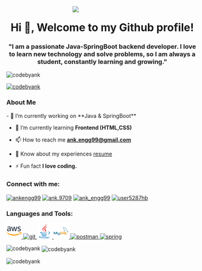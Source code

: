 <img align='right' src="https://media.giphy.com/media/TFPdmm3rdzeZ0kP3zG/giphy.gif" width="330">
<h1 align="center">Hi 👋, Welcome to my Github profile!</h1>
<h3 align="center">"I am a passionate Java-SpringBoot backend developer. I love to learn new technology and solve problems, so I am always a student, constantly learning and growing."</h3>

<p align="left"> <img src="https://komarev.com/ghpvc/?username=codebyank&label=Profile%20views&color=0e75b6&style=flat" alt="codebyank" /> </p>

<p align="left"> <a href="https://github.com/ryo-ma/github-profile-trophy"><img src="https://github-profile-trophy.vercel.app/?username=codebyank" alt="codebyank" /></a> </p>
<h3>About Me</h3>
- 🔭 I’m currently working on **Java & SpringBoot**

- 🌱 I’m currently learning **Frontend (HTML,CSS)**

- 📫 How to reach me **ank.engg99@gmail.com**

- 📄 Know about my experiences [resume](https://docs.google.com/document/d/1P-7mTVf6hhZSct4Bf5U3unzB4V46La039BB089ZSqFw/edit)

- ⚡ Fun fact **I love coding.**

<h3 align="left">Connect with me:</h3>
<p align="left">
<a href="https://linkedin.com/in/ankengg99" target="blank"><img align="center" src="https://raw.githubusercontent.com/rahuldkjain/github-profile-readme-generator/master/src/images/icons/Social/linked-in-alt.svg" alt="ankengg99" height="30" width="40" /></a>
<a href="https://instagram.com/ank.9709" target="blank"><img align="center" src="https://raw.githubusercontent.com/rahuldkjain/github-profile-readme-generator/master/src/images/icons/Social/instagram.svg" alt="ank.9709" height="30" width="40" /></a>
<a href="https://www.hackerrank.com/ank_engg99" target="blank"><img align="center" src="https://raw.githubusercontent.com/rahuldkjain/github-profile-readme-generator/master/src/images/icons/Social/hackerrank.svg" alt="ank_engg99" height="30" width="40" /></a>
<a href="https://www.leetcode.com/user5287hb" target="blank"><img align="center" src="https://raw.githubusercontent.com/rahuldkjain/github-profile-readme-generator/master/src/images/icons/Social/leet-code.svg" alt="user5287hb" height="30" width="40" /></a>
</p>

<h3 align="left">Languages and Tools:</h3>
<p align="left"> <a href="https://aws.amazon.com" target="_blank" rel="noreferrer"> <img src="https://raw.githubusercontent.com/devicons/devicon/master/icons/amazonwebservices/amazonwebservices-original-wordmark.svg" alt="aws" width="40" height="40"/> </a> <a href="https://git-scm.com/" target="_blank" rel="noreferrer"> <img src="https://www.vectorlogo.zone/logos/git-scm/git-scm-icon.svg" alt="git" width="40" height="40"/> </a> <a href="https://www.java.com" target="_blank" rel="noreferrer"> <img src="https://raw.githubusercontent.com/devicons/devicon/master/icons/java/java-original.svg" alt="java" width="40" height="40"/> </a> <a href="https://www.mysql.com/" target="_blank" rel="noreferrer"> <img src="https://raw.githubusercontent.com/devicons/devicon/master/icons/mysql/mysql-original-wordmark.svg" alt="mysql" width="40" height="40"/> </a> <a href="https://postman.com" target="_blank" rel="noreferrer"> <img src="https://www.vectorlogo.zone/logos/getpostman/getpostman-icon.svg" alt="postman" width="40" height="40"/> </a> <a href="https://spring.io/" target="_blank" rel="noreferrer"> <img src="https://www.vectorlogo.zone/logos/springio/springio-icon.svg" alt="spring" width="40" height="40"/> </a> </p>

<p><img align="left" src="https://github-readme-stats.vercel.app/api/top-langs?username=codebyank&show_icons=true&locale=en&layout=compact" alt="codebyank" /></p>

<p>&nbsp;<img align="center" src="https://github-readme-stats.vercel.app/api?username=codebyank&show_icons=true&locale=en" alt="codebyank" /></p>

<p><img align="center" src="https://github-readme-streak-stats.herokuapp.com/?user=codebyank&" alt="codebyank" /></p>

